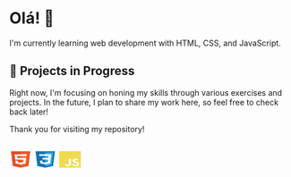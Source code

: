 # Olá! 👋

 I'm currently learning web development with HTML, CSS, and JavaScript.

## 🌱 Projects in Progress

Right now, I'm focusing on honing my skills through various exercises and projects. In the future, I plan to share my work here, so feel free to check back later!


Thank you for visiting my repository!


<div style="display: inline_block"><br>
  <img align="center" alt="Dan-HTML" height="30" width="40" src="https://raw.githubusercontent.com/devicons/devicon/master/icons/html5/html5-original.svg">
  <img align="center" alt="Dan-CSS" height="30" width="40" src="https://raw.githubusercontent.com/devicons/devicon/master/icons/css3/css3-original.svg">
  <img align="center" alt="Dan-Js" height="30" width="40" src="https://raw.githubusercontent.com/devicons/devicon/master/icons/javascript/javascript-plain.svg">
</div>

